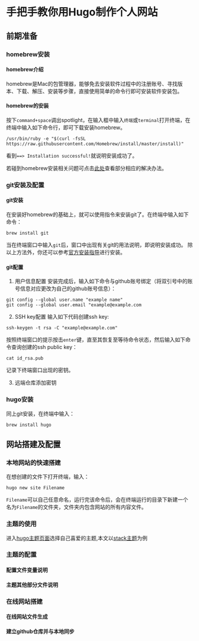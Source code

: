 # 手把手教你用Hugo制作个人网站

## 前期准备
### homebrew安装
#### homebrew介绍
homebrew是Mac的包管理器，能够免去安装软件过程中的注册账号、寻找版本、下载、解压、安装等步骤，直接使用简单的命令行即可安装软件安装包。
#### homebrew的安装
按下`command+space`调出spotlight，在输入框中输入`终端`或`terminal`打开终端，在终端中输入如下命令行，即可下载安装homebrew。
```
/usr/bin/ruby -e "$(curl -fsSL https://raw.githubusercontent.com/Homebrew/install/master/install)"
```
看到`==> Installation successful!`就说明安装成功了。

若碰到homebrew安装相关问题可点击[此处](https://www.cnblogs.com/xibushijie/p/13335988.html)查看部分相应的解决办法。
### git安装及配置
#### git安装
在安装好homebrew的基础上，就可以使用指令来安装git了。在终端中输入如下命令：
``` 
brew install git 
```
当在终端窗口中输入`git`后，窗口中出现有关git的用法说明，即说明安装成功。
除以上方法外，你还可以参考[官方安装指导](https://git-scm.com/download/mac)进行安装。
#### git配置
1. 用户信息配置
安装完成后，输入如下命令与github账号绑定（将双引号中的账号信息对应更改为自己的github账号信息）：
```
git config --global user.name "example name"           
git config --global user.email "example@example.com  
```
2. SSH key配置
输入如下代码创建ssh key:
```
ssh-keygen -t rsa -C "example@example.com"
```
按照终端窗口的提示按击`enter`键，直至其恢复至等待命令状态，然后输入如下命令查询创建的ssh public key：
```
cat id_rsa.pub
```
记录下终端窗口出现的密钥。

3. 远端仓库添加密钥



### hugo安装
同上git安装，在终端中输入：
```
brew install hugo
```
## 网站搭建及配置

### 本地网站的快速搭建
在想创建的文件下打开终端，输入：
```
hugo new site Filename 
```
`Filename`可以自己任意命名，运行完该命令后，会在终端运行的目录下新建一个名为`Filename`的文件夹，文件夹内包含网站的所有内容文件。

### 主题的使用
进入[hugo主题页面](https://themes.gohugo.io)选择自己喜爱的主题,本文以[stack主题](https://themes.gohugo.io/themes/hugo-theme-stack/)为例


### 主题的配置
#### 配置文件变量说明
#### 主题其他部分文件说明
### 在线网站搭建
#### 在线网站文件生成
#### 建立github仓库并与本地同步


